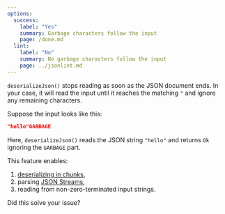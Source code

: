 ```yaml
---
options:
  success:
    label: "Yes"
    summary: Garbage characters follow the input
    page: /done.md
  lint:
    label: "No"
    summary: No garbage characters follow the input
    page: ../jsonlint.md
---
```


`deserializeJson()` stops reading as soon as the JSON document ends.
In your case, it will read the input until it reaches the matching `"` and ignore any remaining characters.

Suppose the input looks like this:

```json
"hello"GARBAGE
```

Here, `deserializeJson()` reads the JSON string `"hello"` and returns `Ok` ignoring the `GARBAGE` part.

This feature enables:

1. [deserializing in chunks](/v7/how-to/deserialize-a-very-large-document/#deserialization-in-chunks),
2. parsing [JSON Streams](https://en.wikipedia.org/wiki/JSON_streaming),
3. reading from non-zero-terminated input strings.

Did this solve your issue?
